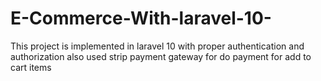 # E-Commerce-With-laravel-10-
This project is implemented in laravel 10 with proper authentication and authorization also used strip payment gateway for do payment for add to cart items
